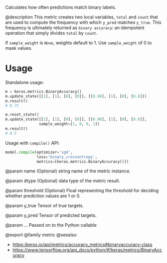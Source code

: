 Calculates how often predictions match binary labels.

@description
This metric creates two local variables, `total` and `count` that are used
to compute the frequency with which `y_pred` matches `y_true`. This
frequency is ultimately returned as `binary accuracy`: an idempotent
operation that simply divides `total` by `count`.

If `sample_weight` is `None`, weights default to 1.
Use `sample_weight` of 0 to mask values.

# Usage
Standalone usage:

```python
m = keras.metrics.BinaryAccuracy()
m.update_state([[1], [1], [0], [0]], [[0.98], [1], [0], [0.6]])
m.result()
# 0.75
```

```python
m.reset_state()
m.update_state([[1], [1], [0], [0]], [[0.98], [1], [0], [0.6]],
               sample_weight=[1, 0, 0, 1])
m.result()
# 0.5
```

Usage with `compile()` API:

```python
model.compile(optimizer='sgd',
              loss='binary_crossentropy',
              metrics=[keras.metrics.BinaryAccuracy()])
```

@param name
(Optional) string name of the metric instance.

@param dtype
(Optional) data type of the metric result.

@param threshold
(Optional) Float representing the threshold for deciding
whether prediction values are 1 or 0.

@param y_true
Tensor of true targets.

@param y_pred
Tensor of predicted targets.

@param ...
Passed on to the Python callable

@export
@family metric
@seealso
+ <https:/keras.io/api/metrics/accuracy_metrics#binaryaccuracy-class>
+ <https://www.tensorflow.org/api_docs/python/tf/keras/metrics/BinaryAccuracy>

